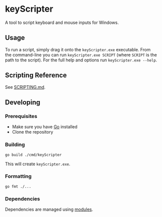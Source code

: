 # keyScripter

A tool to script keyboard and mouse inputs for Windows.

## Usage

To run a script, simply drag it onto the `keyScripter.exe` executable. From the command-line you can run `keyScripter.exe SCRIPT` (where `SCRIPT` is the path to the script). For the full help and options run `keyScripter.exe --help`.

## Scripting Reference

See [SCRIPTING.md](SCRIPTING.md).

## Developing

### Prerequisites

- Make sure you have [Go](https://golang.org/dl/) installed
- Clone the repository

### Building

```shell
go build ./cmd/keyScripter
```

This will create `keyScripter.exe`.

### Formatting

```shell
go fmt ./...
```

### Dependencies

Dependencies are managed using [modules](https://github.com/golang/go/wiki/Modules).
